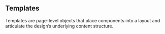 ## Templates

Templates are page-level objects that place components into a layout and articulate the design’s underlying content structure.
